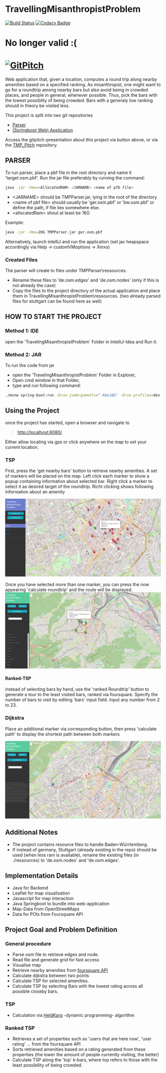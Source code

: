# TravellingMisanthropistProblem
[![Build Status](https://travis-ci.com/StraysWonderland/TravellingMisanthropistProblem.svg?branch=master)](https://travis-ci.com/StraysWonderland/TravellingMisanthropistProblem)
[![Codacy Badge](https://app.codacy.com/project/badge/Grade/09dd1eae38ed46bb89b6d918586fa2b0)](https://www.codacy.com/gh/StraysWonderland/TravellingMisanthropistProblem/dashboard?utm_source=github.com&amp;utm_medium=referral&amp;utm_content=StraysWonderland/TravellingMisanthropistProblem&amp;utm_campaign=Badge_Grade)

# No longer valid :(
# [![GitPitch](https://gitpitch.com/assets/badge.svg)](https://gitpitch.com/StraysWonderland/TMP_Pitch)


Web application that, given a location, computes a round trip along nearby amenities based on a specified ranking.
As misanthropist, one might want to go for a roundtrip among nearby bars but also avoid being in crowded places, and people in general, whenever possible.
Thus, pick the bars with the lowest possiblity of being crowded.
Bars with a generaly low ranking should in theory be visited less.

This project is split into two git repositories
* [Parser](https://github.com/StraysWonderland/TMP_Parser)
* [(Springboot Web) Application](https://github.com/StraysWonderland/TravellingMisanthropistProblem)

Access the gitpitch-presentation about this project via button above, or via the [TMP_Pitch](https://github.com/StraysWonderland/TMP_Pitch) repository.

## PARSER
To run parser, place a pbf file in the root directory and name it 'target.osm.pbf'.
Run the jar file preferably by running the command:
   ```bash
   java -jar -Xmx=<AllocatedRAM> <JARNAME> <name of pfb file> 
   ```
   
*   \<JARNAME> should be TMPParser.jar, lying in the root of the directory
*   \<name of pbf file> should usually be 'ger.osm.pbf' or 'bw.osm.pbf' or define the path, if file lies somewhere else.
*   \<allocatedRam> shout at least be 16G

Example:
   ```bash
   java -jar -Xmx=20G TMPParser.jar ger.osm.pbf
   ```
Alternatively, launch intelliJ and run the application (set jav heapspace accordingly via Help -> customVMoptions -> Xmxs)

### Created Files
The parser will create to files under TMPParser\ressources.

*   Rename these files to 'de.osm.edges' and 'de.osm.nodes' (only if this is not already the case)
*   Copy the files to the project directory of the actual application and place them in TravellingMisanthropistProblem\ressources. 
(two already parsed files for stuttgart can be found here as well)

## HOW TO START THE PROJECT

### Method 1: IDE
open the 'TravelingMisanthropistProblem' Folder in IntelliJ-Idea and Run it.

### Method 2: JAR
To run the code from jar

*   open the 'TravelingMisanthropistProblem' Folder in Explorer,
*   Open cmd window in that Folder,
*   type and run following command:
   ```bash
   ./mvnw spring-boot:run -Drun.jvmArguments="-Xmx16G" -Drun.profiles=dev
   ```
## Using the Project
once the project has started, open a browser and navigate to 

   >  [http://localhost:8080/](http://localhost:8080/)

Either allow locating via gps or click anywhere on the map to set your current location.

### TSP
First, press the 'get nearby bars' button to retrieve nearby amenities.
A set of markers will be placed on the map.
Left click each marker to show a popup containing information about selected bar.
Right click a marker to select it as desired target of the roundtrip. 
Richt clicking shows following information about an amenity

![Popup information](images/hereNow.PNG "Popup info")

Once you have selected more than one marker, you can press the now appearing 'calculate roundtrip' and the route will be displayed.
![Generated Roundtrip](images/roundtrip.PNG "Popup roundtrip")
#### Ranked-TSP
instead of selecting bars by hand, use the 'ranked Roundtrip' button to generate a tour to the least visited bars, ranked via foursquare.
Specify the number of bars to visit by editing 'bars' input field.
Input any number from 2 to 23.

### Dijkstra
Place an additional marker via corresponding button, then press 'calculate path' to display the shortest path between both markers 

![shortest path](images/dijkstra.PNG "shortest path")

## Additional Notes
*   The project contains resource files to handle Baden-Würrtemberg.
*   If instead of germany, Stuttgart (already existing in the repo) should be used (when less ram is available), rename the existing files (in \./ressources) to 'de.osm.nodes' and 'de.osm.edges'.

## Implementation Details
*   Java for Backend
*   Leaflet for map visualisation
*   Javascript for map interaction
*   Java Springboot to bundle into web-application
*   Map-Data from OpenStreetMaps
*   Data for POIs from Foursquare API

## Project Goal and Problem Definition
### General procedure
*   Parse osm file to retrieve edges and node.
*   Read file and generate grid for fast access
*   Visualise map
*   Retrieve nearby amenities from [foursquare API](https://de.foursquare.com/)
*   Calculate dijkstra between two points
*   Calculate TSP for selected amenities.
*   Calculate TSP by selecting Bars with the lowest rating across all possible closeby bars.

### TSP
*   Calculation via [HeldKarp](https://en.wikipedia.org/wiki/Held%E2%80%93Karp_algorithm) -dynamic programming- algorithm

### Ranked TSP
*   Retrieves a set of properties such as 'users that are here now', 'user rating' ... from the foursquare API
*   Sorts retrieved amenities based on a rating generated from these properties (the lower the amount of people currently visiting, the better)
*   Calculate TSP along the 'top' k-bars, where top refers to those with the least possibility of being crowded.
